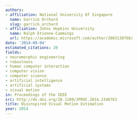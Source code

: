 ```yaml
---
authors:
- affiliation: National University Of Singapore
  name: Garrick Orchard
  slug: garrick_orchard
- affiliation: Johns Hopkins University
  name: Ralph Etienne-Cummings
  url: https://academic.microsoft.com/author/2083138768/
date: '2014-09-04'
estimated_citations: 20
fields:
- neuromorphic engineering
- robustness
- human computer interaction
- computer vision
- computer science
- artificial intelligence
- artificial systems
- visual motion
in: Proceedings of the IEEE
src: http://dx.doi.org/10.1109/JPROC.2014.2346763
title: Bioinspired Visual Motion Estimation
year: 2014
---
```

